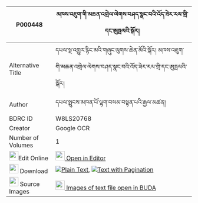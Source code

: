 |P000448|མཁས་འཇུག་གི་མཆན་འགྲེལ་ལེགས་བཤད་སྣང་བའི་འོད་ཟེར་རལ་གྲི་དང་ཨུཏྤལའི་སྐོར། 
| --- | --- 
|Alternative Title |དཔལ་སྔ་འགྱུར་རྙིང་མའི་གཞུང་ལུགས་ཆེན་མོའི་སྐོར། མཁས་འཇུག་གི་མཆན་འགྲེལ་ལེགས་བཤད་སྣང་བའི་འོད་ཟེར་རལ་གྲི་དང་ཨུཏྤལའི་སྐོར།
|Author| དཔལ་སྤུངས་མཁན་པོ་ལྷག་བསམ་བསྟན་པའི་རྒྱལ་མཚན།
|BDRC ID | W8LS20768
|Creator | Google OCR
|Number of Volumes| 1
|<img width="25" src="https://img.icons8.com/color/25/000000/edit-property.png">Edit Online| [<img width="25" src="https://avatars.githubusercontent.com/u/45091458?s=200&v=4"> Open in Editor](http://editor.openpecha.org/P000448)
|<img width="25" src="https://img.icons8.com/fluent/48/000000/download-2.png"/>  Download | [![](https://img.icons8.com/color/20/000000/txt.png)Plain Text](https://github.com/Openpecha/P000448/releases/download/v1/khe_juk_gi_chendrel_lekshe_nan_plain_P000448.zip), [![](https://img.icons8.com/color/20/000000/txt.png)Text with Pagination](https://github.com/Openpecha/P000448/releases/download/v1/khe_juk_gi_chendrel_lekshe_nan_pages_P000448.zip)
|<img width="25" src="https://img.icons8.com/plasticine/100/000000/pictures-folder.png"/>  Source Images | [<img width="25" src="https://library.bdrc.io/icons/BUDA-small.svg"> Images of text file open in BUDA](https://library.bdrc.io/show/bdr:W8LS20768)